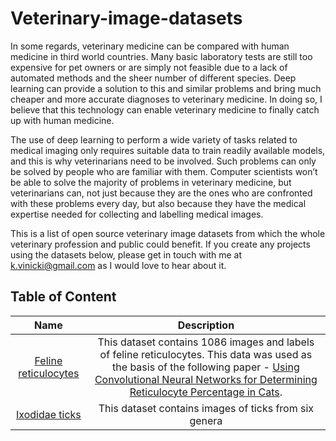 # Veterinary-image-datasets

In some regards, veterinary medicine can be compared with human medicine in third world countries. Many basic laboratory tests are still too expensive for pet owners or are simply not feasible due to a lack of automated methods and the sheer number of different species. Deep learning can provide a solution to this and similar problems and bring much cheaper and more accurate diagnoses to veterinary medicine. In doing so, I believe that this technology can enable veterinary medicine to finally catch up with human medicine. 

The use of deep learning to perform a wide variety of tasks related to medical imaging only requires suitable data to train readily available models, and this is why veterinarians need to be involved. Such problems can only be solved by people who are familiar with them. Computer scientists won’t be able to solve the majority of problems in veterinary medicine, but veterinarians can, not just because they are the ones who are confronted with these problems every day, but also because they have the medical expertise needed for collecting and labelling medical images.

This is a list of open source veterinary image datasets from which the whole veterinary profession and public could benefit. If you create any projects using the datasets below, please get in touch with me at k.vinicki@gmail.com as I would love to hear about it.



**Table of Content**
---------


| Name | Description |
| :--: |:-----------:|
| [Feline reticulocytes](https://www.kaggle.com/tentotheminus9/feline-reticulocytes) | This dataset contains 1086 images and labels of feline reticulocytes. This data was used as the basis of the following paper - [Using Convolutional Neural Networks for Determining Reticulocyte Percentage in Cats](https://arxiv.org/abs/1803.04873). |
| [Ixodidae ticks](https://www.kaggle.com/fmartinkovic/ixodidae) | This dataset contains images of ticks from six genera |

